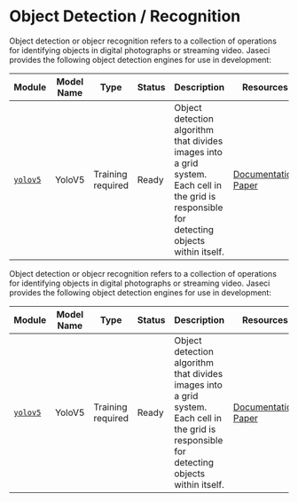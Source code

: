 # Object Detection / Recognition

Object detection or objecr recognition refers to a collection of operations for identifying objects in digital photographs or streaming video. Jaseci provides the following object detection engines for use in development:



| Module      | Model Name    | Type                    | Status       | Description                                                 | Resources                                 |
| ----------- | ------------- | ----------------------- | ------------ | ----------------------------------------------------------- | ----------------------------------------- |
| [`yolov5`](yolov5/README.md)   | YoloV5   |    Training required  |  Ready        | Object detection algorithm that divides images into a grid system. Each cell in the grid is responsible for detecting objects within itself. | [Documentation](yolo_v5/README.md) [Paper](https://arxiv.org/abs/2004.10934v1) |# Object Detection / Recognition

Object detection or objecr recognition refers to a collection of operations for identifying objects in digital photographs or streaming video. Jaseci provides the following object detection engines for use in development:



| Module      | Model Name    | Type                    | Status       | Description                                                 | Resources                                 |
| ----------- | ------------- | ----------------------- | ------------ | ----------------------------------------------------------- | ----------------------------------------- |
| [`yolov5`](yolov5/README.md)   | YoloV5   |    Training required  |  Ready        | Object detection algorithm that divides images into a grid system. Each cell in the grid is responsible for detecting objects within itself. | [Documentation](yolo_v5/README.md) [Paper](https://arxiv.org/abs/2004.10934v1) |